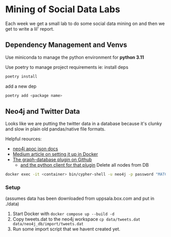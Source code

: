 # Mining of Social Data Labs

Each week we get a small lab to do some social data mining on and then we get to write a lil' report.


## Dependency Management and Venvs
Use miniconda to manage the python environment for __python 3.11__

Use poetry to manage project requirements ie:
install deps
```bash
poetry install
```
add a new dep
```bash
poetry add <package name>
```

## Neo4j and Twitter Data
Looks like we are putting the twitter data in a database because it's clunky and slow in plain old pandas/native file formats.

Helpful reources:
- [neo4j apoc json docs](https://neo4j.com/docs/apoc/current/overview/apoc.load/apoc.load.json/)
- [Medium article on setting it up in Docker](https://medium.com/@matthewghannoum/simple-graph-database-setup-with-neo4j-and-docker-compose-061253593b5a)
- [The graph-database plugin on Github](https://github.com/neo4j/graph-data-science)
    - [and the python client for that plugin](https://github.com/neo4j/graph-data-science-client)
Delete all nodes from DB
```bash
docker exec -it <container> bin/cypher-shell -u neo4j -p password "MATCH (n) DETACH DELETE n"
```

### Setup
(assumes data has been downloaded from uppsala.box.com and put in ./data)
1. Start Docker with `docker compose up --build -d`
2. Copy tweets.dat to the neo4j workspace `cp data/tweets.dat data/neo4j_db/import/tweets.dat`
3. Run some import script that we havent created yet.
